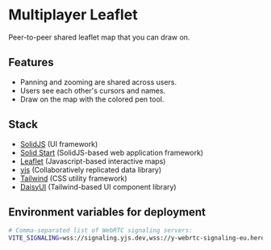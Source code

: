 # Multiplayer Leaflet

Peer-to-peer shared leaflet map that you can draw on.

## Features

* Panning and zooming are shared across users.
* Users see each other's cursors and names.
* Draw on the map with the colored pen tool.

## Stack

- [SolidJS](https://www.solidjs.com/) (UI framework)
- [Solid Start](https://start.solidjs.com/) (SolidJS-based web application framework)
- [Leaflet](https://leafletjs.com/) (Javascript-based interactive maps)
- [yjs](https://docs.yjs.dev/) (Collaboratively replicated data library)
- [Tailwind](https://tailwindcss.com/) (CSS utility framework)
- [DaisyUI](https://daisyui.com/) (Tailwind-based UI component library)

## Environment variables for deployment

```bash
# Comma-separated list of WebRTC signaling servers:
VITE_SIGNALING=wss://signaling.yjs.dev,wss://y-webrtc-signaling-eu.herokuapp.com,wss://y-webrtc-signaling-us.herokuapp.com
```

